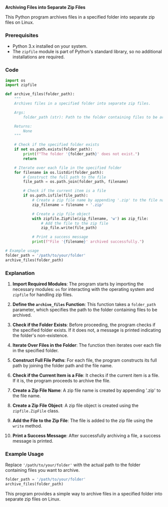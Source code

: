 **Archiving Files into Separate Zip Files**

This Python program archives files in a specified folder into separate zip files on Linux.

### Prerequisites

- Python 3.x installed on your system.
- The `zipfile` module is part of Python's standard library, so no additional installations are required.

### Code

```python
import os
import zipfile

def archive_files(folder_path):
    """
    Archives files in a specified folder into separate zip files.

    Args:
        folder_path (str): Path to the folder containing files to be archived.

    Returns:
        None
    """

    # Check if the specified folder exists
    if not os.path.exists(folder_path):
        print(f"The folder '{folder_path}' does not exist.")
        return

    # Iterate over each file in the specified folder
    for filename in os.listdir(folder_path):
        # Construct the full path to the file
        file_path = os.path.join(folder_path, filename)

        # Check if the current item is a file
        if os.path.isfile(file_path):
            # Create a zip file name by appending '.zip' to the file name
            zip_filename = filename + '.zip'

            # Create a zip file object
            with zipfile.ZipFile(zip_filename, 'w') as zip_file:
                # Add the file to the zip file
                zip_file.write(file_path)

            # Print a success message
            print(f"File '{filename}' archived successfully.")

# Example usage
folder_path = '/path/to/your/folder'
archive_files(folder_path)
```

### Explanation

1. **Import Required Modules**: The program starts by importing the necessary modules: `os` for interacting with the operating system and `zipfile` for handling zip files.

2. **Define the `archive_files` Function**: This function takes a `folder_path` parameter, which specifies the path to the folder containing files to be archived.

3. **Check if the Folder Exists**: Before proceeding, the program checks if the specified folder exists. If it does not, a message is printed indicating the folder's non-existence.

4. **Iterate Over Files in the Folder**: The function then iterates over each file in the specified folder.

5. **Construct Full File Paths**: For each file, the program constructs its full path by joining the folder path and the file name.

6. **Check if the Current Item is a File**: It checks if the current item is a file. If it is, the program proceeds to archive the file.

7. **Create a Zip File Name**: A zip file name is created by appending '.zip' to the file name.

8. **Create a Zip File Object**: A zip file object is created using the `zipfile.ZipFile` class.

9. **Add the File to the Zip File**: The file is added to the zip file using the `write` method.

10. **Print a Success Message**: After successfully archiving a file, a success message is printed.

### Example Usage

Replace `'/path/to/your/folder'` with the actual path to the folder containing files you want to archive.

```python
folder_path = '/path/to/your/folder'
archive_files(folder_path)
```

This program provides a simple way to archive files in a specified folder into separate zip files on Linux.